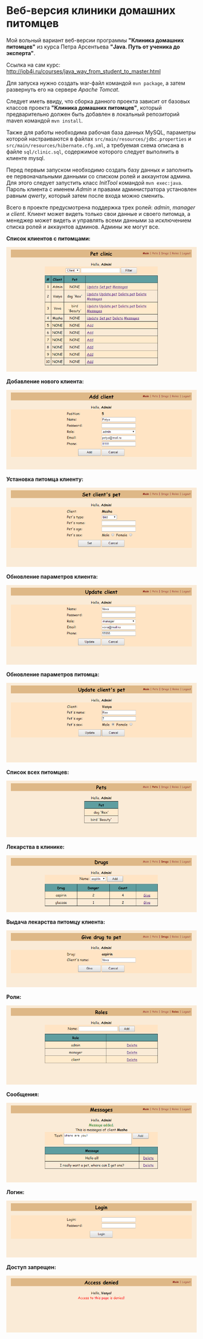 # Веб-версия клиники домашних питомцев

Мой вольный вариант веб-версии программы **"Клиника домашних питомцев"** из курса Петра Арсентьева
**"Java. Путь от ученика до эксперта"**.

Ссылка на сам курс: http://job4j.ru/courses/java_way_from_student_to_master.html

Для запуска нужно создать war-файл командой `mvn package`, а затем развернуть его на сервере *Apache Tomcat*.

Следует иметь ввиду, что сборка данного проекта зависит от базовых классов проекта **"Клиника домашних питомцев"**,
который предварительно должен быть добавлен в локальный репозиторий maven командой `mvn install`.

Также для работы необходима рабочая база данных MySQL, параметры которой настраиваются в файлах
`src/main/resources/jdbc.properties` и `src/main/resources/hibernate.cfg.xml`, а требуемая схема описана в файле
`sql/clinic.sql`, содержимое которого следует выполнить в клиенте mysql.

Перед первым запуском необходимо создать базу данных и заполнить ее первоначальными данными со
списком ролей и аккаунтом админа. Для этого следует запустить класс *InitTool* командой `mvn exec:java`.
Пароль клиента с именем *Admin* и правами администратора установлен равным *qwerty*, который затем после входа
можно сменить.

Всего в проекте предусмотрена поддержка трех ролей: *admin*, *manager* и *client*. Клиент может видеть только свои
данные и своего питомца, а менеджер может видеть и управлять всеми данными за исключением списка ролей и аккаунтов
админов. Админы же могут все.

**Список клиентов с питомцами:**

![Screenshot](img/screenshot.png)

**Добавление нового клиента:**

![Screenshot](img/screenshot2.png)

**Установка питомца клиенту:**

![Screenshot](img/screenshot3.png)

**Обновление параметров клиента:**

![Screenshot](img/screenshot4.png)

**Обновление параметров питомца:**

![Screenshot](img/screenshot5.png)

**Список всех питомцев:**

![Screenshot](img/screenshot6.png)

**Лекарства в клинике:**

![Screenshot](img/screenshot7.png)

**Выдача лекарства питомцу клиента:**

![Screenshot](img/screenshot8.png)

**Роли:**

![Screenshot](img/screenshot9.png)

**Сообщения:**

![Screenshot](img/screenshot10.png)

**Логин:**

![Screenshot](img/screenshot11.png)

**Доступ запрещен:**

![Screenshot](img/screenshot12.png)